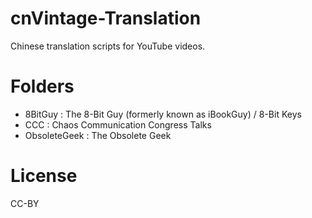 # cnVintage-Translation
Chinese translation scripts for YouTube videos.

# Folders
- 8BitGuy : The 8-Bit Guy (formerly known as iBookGuy) / 8-Bit Keys
- CCC : Chaos Communication Congress Talks
- ObsoleteGeek : The Obsolete Geek

# License

CC-BY
